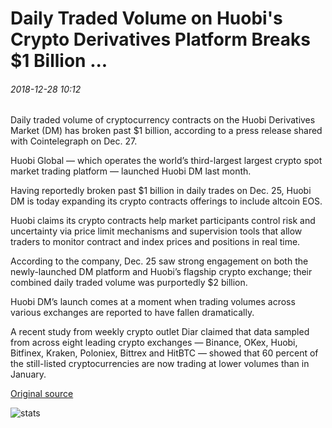 # Daily Traded Volume on Huobi's Crypto Derivatives Platform Breaks $1 Billion ...

###### 2018-12-28 10:12

Daily traded volume of cryptocurrency contracts on the Huobi Derivatives Market (DM) has broken past $1 billion, according to a press release shared with Cointelegraph on Dec. 27.

Huobi Global — which operates the world’s third-largest largest crypto spot market trading platform — launched Huobi DM last month.

Having reportedly broken past $1 billion in daily trades on Dec. 25, Huobi DM is today expanding its crypto contracts offerings to include altcoin EOS.

Huobi claims its crypto contracts help market participants control risk and uncertainty via price limit mechanisms and supervision tools that allow traders to monitor contract and index prices and positions in real time.

According to the company, Dec. 25 saw strong engagement on both the newly-launched DM platform and Huobi’s flagship crypto exchange; their combined daily traded volume was purportedly $2 billion.

Huobi DM’s launch comes at a moment when trading volumes across various exchanges are reported to have fallen dramatically.

A recent study from weekly crypto outlet Diar claimed that data sampled from across eight leading crypto exchanges — Binance, OKex, Huobi, Bitfinex, Kraken, Poloniex, Bittrex and HitBTC — showed that 60 percent of the still-listed cryptocurrencies are now trading at lower volumes than in January.

[Original source](https://cointelegraph.com/news/daily-traded-volume-on-huobis-crypto-derivatives-platform-breaks-1-billion)

![stats](https://c.statcounter.com/11760860/0/a89fa40b/1/ "stats")